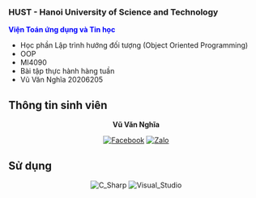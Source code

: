 ### HUST - Hanoi University of Science and Technology
<b style="color:blue;">Viện Toán ứng dụng và Tin học</b>
- Học phần Lập trình hướng đối tượng (Object Oriented Programming)
- OOP
- MI4090
- Bài tập thực hành hàng tuần
- Vũ Văn Nghĩa 20206205

## Thông tin sinh viên
<p align="center" ><b>Vũ Văn Nghĩa</b></p> 

<div align="center">
  
  <a href="https://www.facebook.com/vuvannghia0405">![Facebook][Facebook-shield]</a>
  <a href="http://zalo.me/0397562283">![Zalo][Zalo-shield]</a> 
  
</div>

[Facebook-shield]: https://img.shields.io/badge/-facebook-385898?style=for-the-badge&logo=facebook&logoColor=white
[Zalo-shield]:https://img.shields.io/badge/-Zalo-0091ff?style=for-the-badge&logo=zalo&logoColor=white 

## Sử dụng
<div align="center">
  
![C_Sharp](https://img.shields.io/badge/-C_Sharp-000000)
![Visual_Studio](https://img.shields.io/badge/-Visual_Studio-000000)
  
</div>
